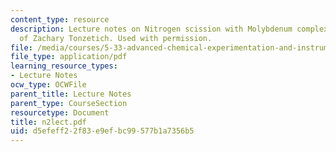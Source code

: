 ```yaml
---
content_type: resource
description: Lecture notes on Nitrogen scission with Molybdenum complex, Courtesy
  of Zachary Tonzetich. Used with permission.
file: /media/courses/5-33-advanced-chemical-experimentation-and-instrumentation-fall-2007/d5efeff22f83e9efbc99577b1a7356b5_n2lect.pdf
file_type: application/pdf
learning_resource_types:
- Lecture Notes
ocw_type: OCWFile
parent_title: Lecture Notes
parent_type: CourseSection
resourcetype: Document
title: n2lect.pdf
uid: d5efeff2-2f83-e9ef-bc99-577b1a7356b5
---
```

